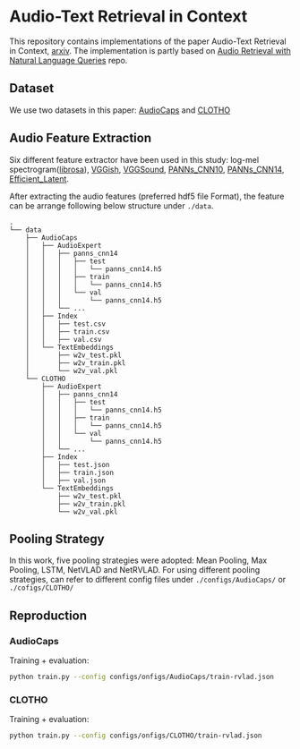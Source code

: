 # Audio-Text Retrieval in Context

This repository contains implementations of the paper Audio-Text Retrieval in Context, [arxiv](https://arxiv.org/abs/2203.13645). The implementation is partly based on [Audio Retrieval with Natural Language Queries](https://github.com/oncescuandreea/audio-retrieval) repo.

## Dataset

We use two datasets in this paper: [AudioCaps](https://aclanthology.org/N19-1011.pdf) and [CLOTHO](https://arxiv.org/pdf/1910.09387.pdf)

## Audio Feature Extraction

Six different feature extractor have been used in this study: log-mel spectrogram([librosa](https://librosa.org/doc/main/generated/librosa.feature.melspectrogram.html)), [VGGish](https://github.com/tensorflow/models/tree/master/research/audioset/vggish), [VGGSound](https://github.com/hche11/VGGSound), [PANNs_CNN10](https://github.com/qiuqiangkong/audioset_tagging_cnn), [PANNs_CNN14](https://github.com/qiuqiangkong/audioset_tagging_cnn), [Efficient_Latent](https://github.com/RicherMans/HEAR2021_EfficientLatent).  

After extracting the audio features (preferred hdf5 file Format), the feature can be arrange following below structure under `./data`. 
```
.
└── data
    ├── AudioCaps
    │   ├── AudioExpert
    │   │   ├── panns_cnn14 
    │   │   │   ├── test
    │   │   │   │   └── panns_cnn14.h5
    │   │   │   ├── train
    │   │   │   │   └── panns_cnn14.h5
    │   │   │   └── val
    │   │   │       └── panns_cnn14.h5
    │   │   └── ...
    │   ├── Index
    │   │   ├── test.csv
    │   │   ├── train.csv
    │   │   ├── val.csv
    │   └── TextEmbeddings
    │       ├── w2v_test.pkl
    │       ├── w2v_train.pkl
    │       └── w2v_val.pkl
    └── CLOTHO
        ├── AudioExpert
        │   ├── panns_cnn14
        │   │   ├── test
        │   │   │   └── panns_cnn14.h5
        │   │   ├── train
        │   │   │   └── panns_cnn14.h5
        │   │   └── val
        │   │       └── panns_cnn14.h5
        │   └── ...
        ├── Index
        │   ├── test.json
        │   ├── train.json
        │   ├── val.json
        └── TextEmbeddings
            ├── w2v_test.pkl
            ├── w2v_train.pkl
            └── w2v_val.pkl
```

## Pooling Strategy

In this work, five pooling strategies were adopted: Mean Pooling, Max Pooling, LSTM, NetVLAD and NetRVLAD. For using different pooling strategies, can refer to different config files under `./configs/AudioCaps/` or `./cofigs/CLOTHO/`

## Reproduction
### AudioCaps
Training + evaluation:
```bash
python train.py --config configs/onfigs/AudioCaps/train-rvlad.json

```

### CLOTHO
Training + evaluation:
```bash
python train.py --config configs/onfigs/CLOTHO/train-rvlad.json

```



